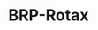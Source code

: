 ---
layout: page
title: BRP-Rotax
description: 
img: assets/img/partners/rotax.png
redirect: https://www.rotax.com/en/start.html
importance: 3
category: Industrial
---